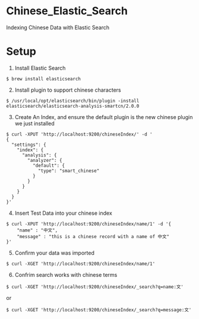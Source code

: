 Chinese_Elastic_Search
======================

Indexing Chinese Data with Elastic Search


# Setup

1. Install Elastic Search
```
$ brew install elasticsearch
```

2. Install plugin to support chinese characters
```
$ /usr/local/opt/elasticsearch/bin/plugin -install elasticsearch/elasticsearch-analysis-smartcn/2.0.0
```

3. Create An Index, and ensure the default plugin is the new chinese plugin we just installed

```
$ curl -XPUT 'http://localhost:9200/chineseIndex/' -d '
{
  "settings": {
    "index": {
      "analysis": {
        "analyzer": {
          "default": {
            "type": "smart_chinese"
          }
        }
      }
    }
  }
}'
```

4. Insert Test Data into your chinese index
```
$ curl -XPUT 'http://localhost:9200/chineseIndex/name/1' -d '{
    "name" : "中文",
    "message" : "this is a chinese record with a name of 中文"
}'
```

5. Confirm your data was imported 

```
$ curl -XGET 'http://localhost:9200/chineseIndex/name/1'
```

6. Confrim search works with chinese terms

```
$ curl -XGET 'http://localhost:9200/chineseIndex/_search?q=name:文'
```
or
```
$ curl -XGET 'http://localhost:9200/chineseIndex/_search?q=message:文'
```